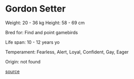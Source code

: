 # Gordon Setter

Weight: 20 - 36 kg
Height: 58 - 69 cm

Bred for: Find and point gamebirds

Life span: 10 - 12 years yo

Temperament: Fearless, Alert, Loyal, Confident, Gay, Eager

Origin: not found

[source](https://api.thedogapi.com/v1/breeds/123)
